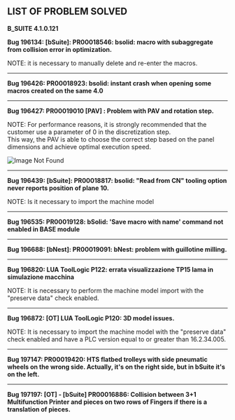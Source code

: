 **LIST OF PROBLEM SOLVED**
-----------------------------------------------------------------------------------------
**B_SUITE 4.1.0.121**

**Bug 196134: [bSuite]: PR00018546: bsolid: macro with subaggregate from collision error in optimization.**<br>

NOTE: it is necessary to manually delete and re-enter the macros.

<hr>

**Bug 196426: PR00018923: bsolid: instant crash when opening some macros created on the same 4.0**<br>

<hr>

**Bug 196427: PR00019010 [PAV] : Problem with PAV and rotation step.**<br>

NOTE: For performance reasons, it is strongly recommended that the customer use a parameter of 0 in the discretization step.<br>
This way, the PAV is able to choose the correct step based on the panel dimensions and achieve optimal execution speed.<br>

![Image Not Found](Image/Aspose.Words.e2c3cee3-53df-4b7a-addd-d7c5f876f6df.005.png) 

<hr>

**Bug 196439: [bSuite]: PR00018817: bsolid: "Read from CN" tooling option never reports position of plane 10.**<br>

NOTE: Is it necessary to import the machine model

<hr>

**Bug 196535: PR00019128: bSolid: 'Save macro with name' command not enabled in BASE module**<br>

<hr>

**Bug 196688: [bNest]: PR00019091: bNest: problem with guillotine milling.**<br>

<hr>

**Bug 196820: LUA ToolLogic P122: errata visualizzazione TP15 lama in simulazione macchina**<br>

NOTE: It is necessary to perform the machine model import with the "preserve data" check enabled.

<hr>

**Bug 196872: [OT] LUA ToolLogic P120: 3D model issues.**<br>

NOTE: It is necessary to import the machine model with the "preserve data" check enabled and have a PLC version equal to or greater than 16.2.34.005.

<hr>

**Bug 197147: PR00019420: HTS flatbed trolleys with side pneumatic wheels on the wrong side. Actually, it's on the right side, but in bSuite it's on the left.**<br>

<hr>

**Bug 197197: [OT] - [bSuite] PR00016886: Collision between 3+1 Multifunction Printer and pieces on two rows of Fingers if there is a translation of pieces.**<br>